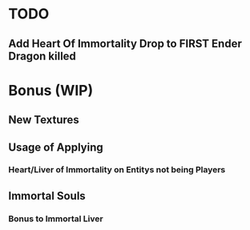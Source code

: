 # TODO
## Add Heart Of Immortality Drop to FIRST Ender Dragon killed
# Bonus (WIP)
## New Textures
## Usage of Applying
### Heart/Liver of Immortality on Entitys not being Players
## Immortal Souls
### Bonus to Immortal Liver